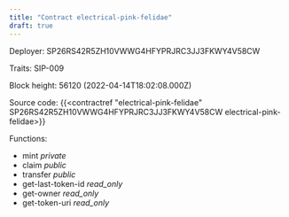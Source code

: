 ```yaml
---
title: "Contract electrical-pink-felidae"
draft: true
---
```

Deployer: SP26RS42R5ZH10VWWG4HFYPRJRC3JJ3FKWY4V58CW

Traits:
SIP-009 



Block height: 56120 (2022-04-14T18:02:08.000Z)

Source code: {{<contractref "electrical-pink-felidae" SP26RS42R5ZH10VWWG4HFYPRJRC3JJ3FKWY4V58CW electrical-pink-felidae>}}

Functions:

* mint _private_
* claim _public_
* transfer _public_
* get-last-token-id _read_only_
* get-owner _read_only_
* get-token-uri _read_only_
